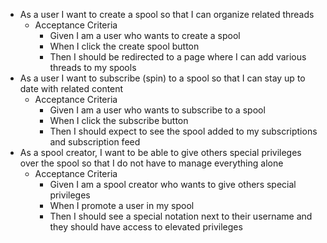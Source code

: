 - As a user I want to create a spool so that I can organize related threads
  - Acceptance Criteria
    - Given I am a user who wants to create a spool
    - When I click the create spool button
    - Then I should be redirected to a page where I can add various threads to my spools
- As a user I want to subscribe (spin) to a spool so that I can stay up to date with related content
  - Acceptance Criteria
    - Given I am a user who wants to subscribe to a spool
    - When I click the subscribe button
    - Then I should expect to see the spool added to my subscriptions and subscription feed
- As a spool creator, I want to be able to give others special privileges over the spool so that I do not have to manage everything alone
  - Acceptance Criteria
    - Given I am a spool creator who wants to give others special privileges
    - When I promote a user in my spool
    - Then I should see a special notation next to their username and they should have access to elevated privileges